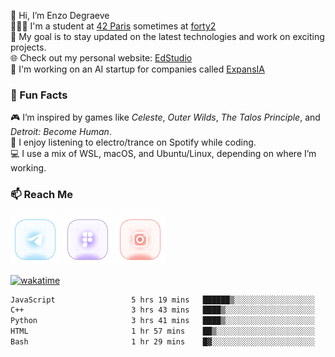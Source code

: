 👋 Hi, I’m Enzo Degraeve <br>
👨🏻‍🎓 I'm a student at [42 Paris](http://42.fr) sometimes at [forty2](https://42.fr/le-campus-de-paris/forty2/)<br>
🌱 My goal is to stay updated on the latest technologies and work on exciting projects.<br>
🌐 Check out my personal website: [EdStudio](https://edstudio.fr/)<br>
🤖 I'm working on an AI startup for companies called [ExpansIA](https://expansia.ai/)

### 🌟 Fun Facts
🎮 I’m inspired by games like *Celeste*, *Outer Wilds*, *The Talos Principle*, and *Detroit: Become Human*.<br>
🎵 I enjoy listening to electro/trance on Spotify while coding.<br>
💻 I use a mix of WSL, macOS, and Ubuntu/Linux, depending on where I’m working.

### 📫 Reach Me
[<img src="assets/telegram.png"/>](https://t.me/enzodeg40)
[<img src="assets/figma.png"/>](https://www.figma.com/@enzodeg40)
[<img src="assets/instagram.png"/>](https://www.instagram.com/henzolab/)

<!---
EnzoDeg40/EnzoDeg40 is a ✨ special ✨ repository because its `README.md` (this file) appears on your GitHub profile.
You can click the Preview link to take a look at your changes.
--->

[![wakatime](https://wakatime.com/badge/user/9ad4beed-c5e8-47a5-ae2f-e85c0248f79f.svg)](https://wakatime.com/@9ad4beed-c5e8-47a5-ae2f-e85c0248f79f)

<!--START_SECTION:waka-->

```txt
JavaScript                 5 hrs 19 mins   ██████▒░░░░░░░░░░░░░░░░░░   25.08 %
C++                        3 hrs 43 mins   ████▒░░░░░░░░░░░░░░░░░░░░   17.56 %
Python                     3 hrs 41 mins   ████▒░░░░░░░░░░░░░░░░░░░░   17.40 %
HTML                       1 hr 57 mins    ██▒░░░░░░░░░░░░░░░░░░░░░░   09.21 %
Bash                       1 hr 29 mins    █▓░░░░░░░░░░░░░░░░░░░░░░░   07.02 %
```

<!--END_SECTION:waka-->
